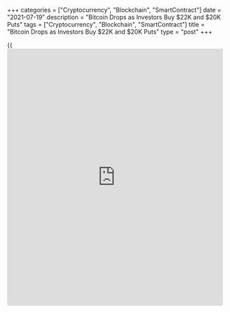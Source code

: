 +++
categories = ["Cryptocurrency", "Blockchain", "SmartContract"]
date = "2021-07-19"
description = "Bitcoin Drops as Investors Buy $22K and $20K Puts"
tags = ["Cryptocurrency", "Blockchain", "SmartContract"]
title = "Bitcoin Drops as Investors Buy $22K and $20K Puts"
type = "post"
+++

{{<iframe id="large-banner" src="https://www.bounty.group/#slide=1.0" width="100%" height="600" scrolling="no" style="border: 0px solid rgb(216, 221, 230); border-radius: 3px;">}}

![Bitcoin Drops as Investors Buy $22K and $20K Puts][1]

Bitcoin is falling a day after the [options](https://www.fixpro.org/post/options-liquidity/) market saw increased demand
for out-of-the-money or lower strike put [options](https://www.fixpro.org/post/options-liquidity/) at $22,000 and $20,000.
The leading cryptocurrency was trading at a three-week low of $30,700 at
press time, representing a 3.5% drop on the day. The decline has flipped
the crucial 50-week simple moving average (SMA) support of $32,250 into
resistance. On Sunday, 500 contracts of the $22,000 put option expiring
on Dec. 31 changed hands via the institution-focused over-the-counter
(OTC) desk Paradigm. Similar volume crossed the tape for the $20,000 put
expiring on Dec. 31.

Market makers are always on the opposite side of traders/[investor](https://www.fintechee.com/tutorial-for-forex-trading/investor-mode/)s and
run a direction-neutral portfolio. That essentially means buyers of the
$20,000 and $22,000 puts expiring on Dec. 31 were [investor](https://www.fintechee.com/tutorial-for-forex-trading/investor-mode/)s, most likely
adding downside hedges against long positions in the spot/futures
market. A put option gives the purchaser the right but not the
obligation to buy the underlying asset at a predetermined price on or
before a specific date. A put buyer is implicitly bearish on the
underlying asset, in this case, [bitcoin](https://www.letsplayfx.com/blog/forex-for-bitcoin/).

_Source:[FXPro][2]_

   1. /files/downloads/e/f/0/ef05180faffb8eefea5f2bfb676da4e8_7374a2ee28ee600e10beacb8d9762e99.jpg
   2. /geturl/index/0ab295c0d64d4a609afa3eeab7eca5a858eac4eb/